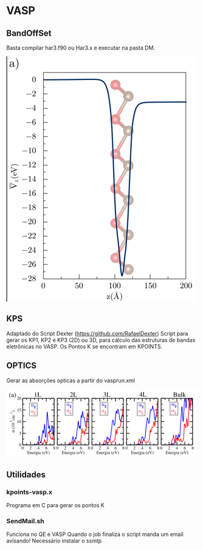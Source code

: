# VASP

## BandOffSet 

Basta compilar har3.f90 ou Har3.x e executar na pasta DM.

![alt text](https://github.com/Rafael-Barbosa/VASP/blob/main/BandOffSet/Bandoffset.png)

## KPS 
Adaptado do Script Dexter (https://github.com/RafaelDexter)
Script para gerar os KP1, KP2 e KP3 (2D) ou 3D, para cálculo das estruturas de bandas eletrônicas no VASP. Os Pontos K se encontram em KPOINTS.

## OPTICS

Gerar as absorções opticas a partir do vasprun.xml

![alt text](https://github.com/Rafael-Barbosa/VASP/blob/main/OPTICS/optics.png)

## Utilidades

### kpoints-vasp.x
Programa em C para gerar os pontos K

### SendMail.sh

Funciona no QE e VASP
Quando o job finaliza o script manda um email avisando!
Necessário instalar o ssmtp



